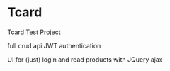 # Tcard
Tcard Test Project

full crud api JWT authentication


UI for (just) login and read products with JQuery ajax
